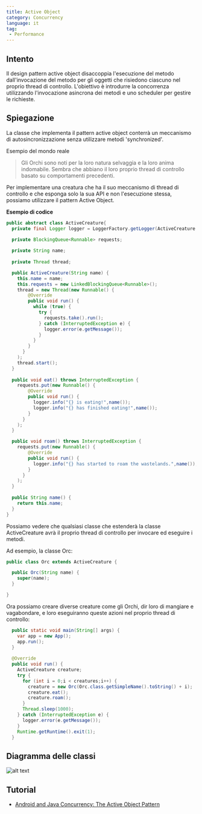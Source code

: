 ```yaml
---
title: Active Object
category: Concurrency
language: it
tag:
 - Performance
---
```



## Intento
Il design pattern active object disaccoppia l'esecuzione del metodo dall'invocazione del metodo per gli oggetti che risiedono ciascuno nel proprio thread di controllo. L'obiettivo è introdurre la concorrenza utilizzando l'invocazione asincrona dei metodi e uno scheduler per gestire le richieste.

## Spiegazione

La classe che implementa il pattern active object conterrà un meccanismo di autosincronizzazione senza utilizzare metodi 'synchronized'.

Esempio del mondo reale

>Gli Orchi sono noti per la loro natura selvaggia e la loro anima indomabile. Sembra che abbiano il loro proprio thread di controllo basato su comportamenti precedenti.

Per implementare una creatura che ha il suo meccanismo di thread di controllo e che esponga solo la sua API e non l'esecuzione stessa, possiamo utilizzare il pattern Active Object.


**Esempio di codice**

```java
public abstract class ActiveCreature{
  private final Logger logger = LoggerFactory.getLogger(ActiveCreature.class.getName());

  private BlockingQueue<Runnable> requests;
  
  private String name;
  
  private Thread thread;

  public ActiveCreature(String name) {
    this.name = name;
    this.requests = new LinkedBlockingQueue<Runnable>();
    thread = new Thread(new Runnable() {
        @Override
        public void run() {
          while (true) {
            try {
              requests.take().run();
            } catch (InterruptedException e) { 
              logger.error(e.getMessage());
            }
          }
        }
      }
    );
    thread.start();
  }
  
  public void eat() throws InterruptedException {
    requests.put(new Runnable() {
        @Override
        public void run() { 
          logger.info("{} is eating!",name());
          logger.info("{} has finished eating!",name());
        }
      }
    );
  }

  public void roam() throws InterruptedException {
    requests.put(new Runnable() {
        @Override
        public void run() { 
          logger.info("{} has started to roam the wastelands.",name());
        }
      }
    );
  }
  
  public String name() {
    return this.name;
  }
}
```

Possiamo vedere che qualsiasi classe che estenderà la classe ActiveCreature avrà il proprio thread di controllo per invocare ed eseguire i metodi.

Ad esempio, la classe Orc:

```java
public class Orc extends ActiveCreature {

  public Orc(String name) {
    super(name);
  }

}
```

Ora possiamo creare diverse creature come gli Orchi, dir loro di mangiare e vagabondare, e loro eseguiranno queste azioni nel proprio thread di controllo:

```java
  public static void main(String[] args) {  
    var app = new App();
    app.run();
  }
  
  @Override
  public void run() {
    ActiveCreature creature;
    try {
      for (int i = 0;i < creatures;i++) {
        creature = new Orc(Orc.class.getSimpleName().toString() + i);
        creature.eat();
        creature.roam();
      }
      Thread.sleep(1000);
    } catch (InterruptedException e) {
      logger.error(e.getMessage());
    }
    Runtime.getRuntime().exit(1);
  }
```

## Diagramma delle classi

![alt text](../../../active-object/etc/active-object.urm.png "Active Object class diagram")

## Tutorial

* [Android and Java Concurrency: The Active Object Pattern](https://www.youtube.com/watch?v=Cd8t2u5Qmvc)